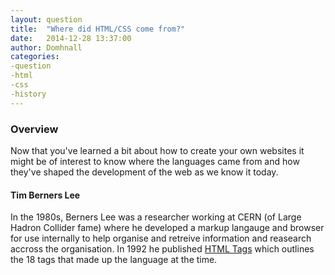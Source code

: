 ```yaml
---
layout: question
title:  "Where did HTML/CSS come from?"
date:   2014-12-28 13:37:00
author: Domhnall
categories:
-question
-html
-css
-history
---
```


### Overview
Now that you've learned a bit about how to create your own websites it might be of interest to know where the languages came from and how they've shaped the development of the web as we know it today.
<!--more-->


#### Tim Berners Lee
In the 1980s, Berners Lee was a researcher working at CERN (of Large Hadron Collider fame) where he developed a markup langauge and browser for use internally to help organise and retreive information and reasearch accross the organisation. In 1992 he published [HTML Tags](http://www.w3.org/History/19921103-hypertext/hypertext/WWW/MarkUp/Tags.html) which outlines the 18 tags that made up the language at the time.

